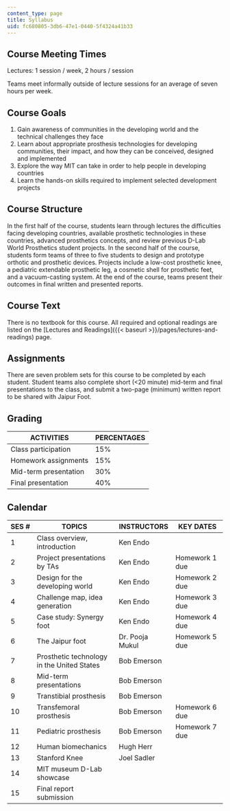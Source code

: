 ```yaml
---
content_type: page
title: Syllabus
uid: fc680805-3db6-47e1-0440-5f4324a41b33
---
```


Course Meeting Times
--------------------

Lectures: 1 session / week, 2 hours / session

Teams meet informally outside of lecture sessions for an average of seven hours per week.

Course Goals
------------

1.  Gain awareness of communities in the developing world and the technical challenges they face
2.  Learn about appropriate prosthesis technologies for developing communities, their impact, and how they can be conceived, designed and implemented
3.  Explore the way MIT can take in order to help people in developing countries
4.  Learn the hands-on skills required to implement selected development projects

Course Structure
----------------

In the first half of the course, students learn through lectures the difficulties facing developing countries, available prosthetic technologies in these countries, advanced prosthetics concepts, and review previous D-Lab World Prosthetics student projects. In the second half of the course, students form teams of three to five students to design and prototype orthotic and prosthetic devices. Projects include a low-cost prosthetic knee, a pediatric extendable prosthetic leg, a cosmetic shell for prosthetic feet, and a vacuum-casting system. At the end of the course, teams present their outcomes in final written and presented reports.

Course Text
-----------

There is no textbook for this course. All required and optional readings are listed on the [Lectures and Readings]({{< baseurl >}}/pages/lectures-and-readings) page.

Assignments
-----------

There are seven problem sets for this course to be completed by each student. Student teams also complete short (<20 minute) mid-term and final presentations to the class, and submit a two-page (minimum) written report to be shared with Jaipur Foot.

Grading
-------

| ACTIVITIES | PERCENTAGES |
| --- | --- |
| Class participation | 15% |
| Homework assignments | 15% |
| Mid-term presentation | 30% |
| Final presentation | 40% 

Calendar
--------

| SES # | TOPICS | INSTRUCTORS | KEY DATES |
| --- | --- | --- | --- |
| 1 | Class overview, introduction | Ken Endo | &nbsp; |
| 2 | Project presentations by TAs | Ken Endo | Homework 1 due |
| 3 | Design for the developing world | Ken Endo | Homework 2 due |
| 4 | Challenge map, idea generation | Ken Endo | Homework 3 due |
| 5 | Case study: Synergy foot | Ken Endo | Homework 4 due |
| 6 | The Jaipur foot | Dr. Pooja Mukul | Homework 5 due |
| 7 | Prosthetic technology in the United States | Bob Emerson | &nbsp; |
| 8 | Mid-term presentations | Bob Emerson | &nbsp; |
| 9 | Transtibial prosthesis | Bob Emerson | &nbsp; |
| 10 | Transfemoral prosthesis | Bob Emerson | Homework 6 due |
| 11 | Pediatric prosthesis | Bob Emerson | Homework 7 due |
| 12 | Human biomechanics | Hugh Herr | &nbsp; |
| 13 | Stanford Knee | Joel Sadler | &nbsp; |
| 14 | MIT museum D-Lab showcase | &nbsp; |
| 15 | Final report submission | &nbsp; |